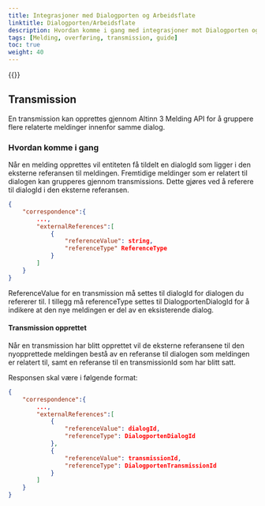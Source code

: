 ```yaml
---
title: Integrasjoner med Dialogporten og Arbeidsflate
linktitle: Dialogporten/Arbeidsflate
description: Hvordan komme i gang med integrasjoner mot Dialogporten og Arbeidsflate
tags: [Melding, overføring, transmission, guide]
toc: true
weight: 40
---
```


{{<children />}}

## Transmission
En transmission kan opprettes gjennom Altinn 3 Melding API for å gruppere flere relaterte meldinger innenfor samme dialog.

### Hvordan komme i gang

Når en melding opprettes vil entiteten få tildelt en dialogId som ligger i den eksterne referansen til meldingen.
Fremtidige meldinger som er relatert til dialogen kan grupperes gjennom transmissions. Dette gjøres ved å referere til dialogId i den eksterne referansen.

```json
{
    "correspondence":{
        ...,
        "externalReferences":[
            {
                "referenceValue": string,
                "referenceType" ReferenceType
            }
        ]
    }
}
```
ReferenceValue for en transmission må settes til dialogId for dialogen du refererer til.
I tillegg må referenceType settes til DialogportenDialogId for å indikere at den nye meldingen er del av en eksisterende dialog.

#### Transmission opprettet
Når en transmission har blitt opprettet vil de eksterne referansene til den nyopprettede meldingen bestå av en referanse til dialogen som
meldingen er relatert til, samt en referanse til en transmissionId som har blitt satt.

Responsen skal være i følgende format:

```json
{
    "correspondence":{
        ...,
        "externalReferences":[
            {
                "referenceValue": dialogId,
                "referenceType": DialogportenDialogId
            },
            {
                "referenceValue": transmissionId,
                "referenceType": DialogportenTransmissionId
            }
        ]
    }
}
```
